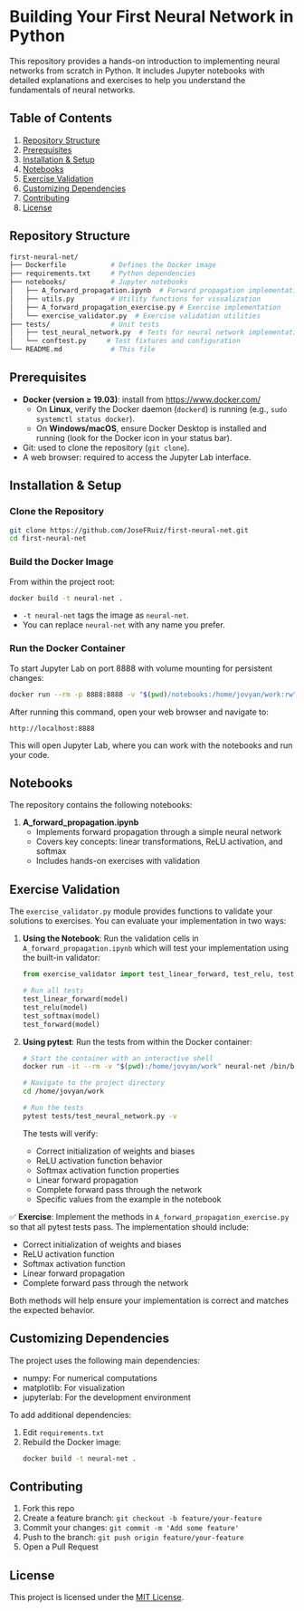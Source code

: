 # Building Your First Neural Network in Python

This repository provides a hands-on introduction to implementing neural networks from scratch in Python. It includes Jupyter notebooks with detailed explanations and exercises to help you understand the fundamentals of neural networks.

## Table of Contents

1. [Repository Structure](#repository-structure)
2. [Prerequisites](#prerequisites)
3. [Installation & Setup](#installation--setup)
4. [Notebooks](#notebooks)
5. [Exercise Validation](#exercise-validation)
6. [Customizing Dependencies](#customizing-dependencies)
7. [Contributing](#contributing)
8. [License](#license)

## Repository Structure

```bash
first-neural-net/
├── Dockerfile           # Defines the Docker image
├── requirements.txt     # Python dependencies
├── notebooks/           # Jupyter notebooks
│   ├── A_forward_propagation.ipynb  # Forward propagation implementation
│   ├── utils.py         # Utility functions for visualization
│   ├── A_forward_propagation_exercise.py # Exercise implementation
│   └── exercise_validator.py  # Exercise validation utilities
├── tests/               # Unit tests
│   ├── test_neural_network.py  # Tests for neural network implementation
│   └── conftest.py     # Test fixtures and configuration
└── README.md            # This file
```

## Prerequisites

- **Docker (version ≥ 19.03)**: install from https://www.docker.com/
  - On **Linux**, verify the Docker daemon (`dockerd`) is running (e.g., `sudo systemctl status docker`).
  - On **Windows/macOS**, ensure Docker Desktop is installed and running (look for the Docker icon in your status bar).
- Git: used to clone the repository (`git clone`).
- A web browser: required to access the Jupyter Lab interface.

## Installation & Setup

### Clone the Repository

```bash
git clone https://github.com/JoseFRuiz/first-neural-net.git
cd first-neural-net
```

### Build the Docker Image

From within the project root:

```bash
docker build -t neural-net .
```

- `-t neural-net` tags the image as `neural-net`.
- You can replace `neural-net` with any name you prefer.

### Run the Docker Container

To start Jupyter Lab on port 8888 with volume mounting for persistent changes:

```bash
docker run --rm -p 8888:8888 -v "$(pwd)/notebooks:/home/jovyan/work:rw" neural-net
```

After running this command, open your web browser and navigate to:
```
http://localhost:8888
```

This will open Jupyter Lab, where you can work with the notebooks and run your code.

## Notebooks

The repository contains the following notebooks:

1. **A_forward_propagation.ipynb**
   - Implements forward propagation through a simple neural network
   - Covers key concepts: linear transformations, ReLU activation, and softmax
   - Includes hands-on exercises with validation

## Exercise Validation

The `exercise_validator.py` module provides functions to validate your solutions to exercises. You can evaluate your implementation in two ways:

1. **Using the Notebook**:
   Run the validation cells in `A_forward_propagation.ipynb` which will test your implementation using the built-in validator:
   ```python
   from exercise_validator import test_linear_forward, test_relu, test_softmax, test_forward
   
   # Run all tests
   test_linear_forward(model)
   test_relu(model)
   test_softmax(model)
   test_forward(model)
   ```

2. **Using pytest**:
   Run the tests from within the Docker container:
   ```bash
   # Start the container with an interactive shell
   docker run -it --rm -v "$(pwd):/home/jovyan/work" neural-net /bin/bash
   
   # Navigate to the project directory
   cd /home/jovyan/work
   
   # Run the tests
   pytest tests/test_neural_network.py -v
   ```
   
   The tests will verify:
   - Correct initialization of weights and biases
   - ReLU activation function behavior
   - Softmax activation function properties
   - Linear forward propagation
   - Complete forward pass through the network
   - Specific values from the example in the notebook

✅ **Exercise**: Implement the methods in `A_forward_propagation_exercise.py` so that all pytest tests pass. The implementation should include:
- Correct initialization of weights and biases
- ReLU activation function
- Softmax activation function
- Linear forward propagation
- Complete forward pass through the network

Both methods will help ensure your implementation is correct and matches the expected behavior.

## Customizing Dependencies

The project uses the following main dependencies:
- numpy: For numerical computations
- matplotlib: For visualization
- jupyterlab: For the development environment

To add additional dependencies:
1. Edit `requirements.txt`
2. Rebuild the Docker image:
   ```bash
   docker build -t neural-net .
   ```

## Contributing

1. Fork this repo
2. Create a feature branch: `git checkout -b feature/your-feature`
3. Commit your changes: `git commit -m 'Add some feature'`
4. Push to the branch: `git push origin feature/your-feature`
5. Open a Pull Request

## License

This project is licensed under the [MIT License](https://opensource.org/licenses/MIT).
